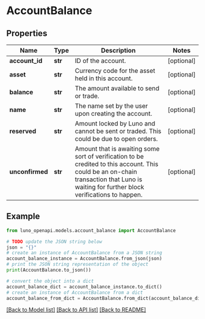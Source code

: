 # AccountBalance


## Properties

Name | Type | Description | Notes
------------ | ------------- | ------------- | -------------
**account_id** | **str** | ID of the account. | [optional] 
**asset** | **str** | Currency code for the asset held in this account. | [optional] 
**balance** | **str** | The amount available to send or trade. | [optional] 
**name** | **str** | The name set by the user upon creating the account. | [optional] 
**reserved** | **str** | Amount locked by Luno and cannot be sent or traded. This could be due to open orders. | [optional] 
**unconfirmed** | **str** | Amount that is awaiting some sort of verification to be credited to this account. This could be an on-chain transaction that Luno is waiting for further block verifications to happen. | [optional] 

## Example

```python
from luno_openapi.models.account_balance import AccountBalance

# TODO update the JSON string below
json = "{}"
# create an instance of AccountBalance from a JSON string
account_balance_instance = AccountBalance.from_json(json)
# print the JSON string representation of the object
print(AccountBalance.to_json())

# convert the object into a dict
account_balance_dict = account_balance_instance.to_dict()
# create an instance of AccountBalance from a dict
account_balance_from_dict = AccountBalance.from_dict(account_balance_dict)
```
[[Back to Model list]](../README.md#documentation-for-models) [[Back to API list]](../README.md#documentation-for-api-endpoints) [[Back to README]](../README.md)


